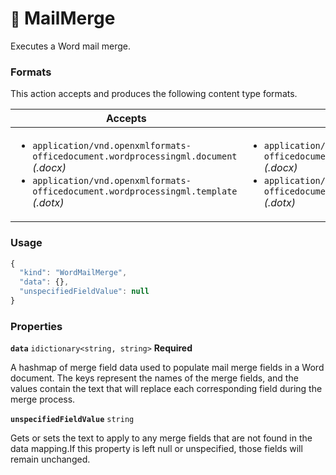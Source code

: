 # <small>:nut_and_bolt:</small> MailMerge

Executes a Word mail merge.
   
### Formats

This action accepts and produces the following content type formats.

| Accepts | Produces |
|-----|-----|
|<ul><li>`application/vnd.openxmlformats-officedocument.wordprocessingml.document` _(.docx)_</li><li>`application/vnd.openxmlformats-officedocument.wordprocessingml.template` _(.dotx)_</li></ul>|<ul><li>`application/vnd.openxmlformats-officedocument.wordprocessingml.document` _(.docx)_</li><li>`application/vnd.openxmlformats-officedocument.wordprocessingml.template` _(.dotx)_</li></ul>|

### Usage

```js
{
  "kind": "WordMailMerge",
  "data": {},
  "unspecifiedFieldValue": null
}
```
### Properties

**`data`**  `idictionary<string, string>` **Required**

A hashmap of merge field data used to populate mail merge fields in a Word document.
The keys represent the names of the merge fields, and the values contain the text that will replace
each corresponding field during the merge process.


**`unspecifiedFieldValue`**  `string`

Gets or sets the text to apply to any merge fields that are not found in the data mapping.If this property is left null or unspecified, those fields will remain unchanged.


